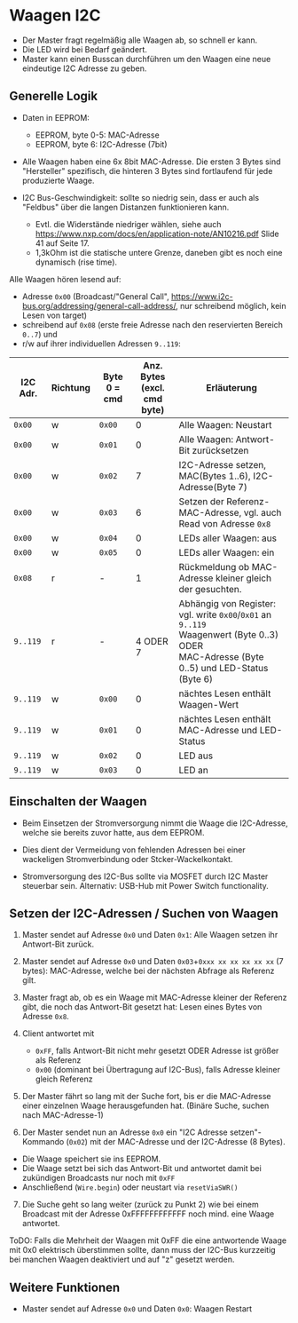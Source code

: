# Waagen I2C 

- Der Master fragt regelmäßig alle Waagen ab, so schnell er kann. 
- Die LED wird bei Bedarf geändert. 
- Master kann einen Busscan durchführen um den Waagen eine neue eindeutige I2C Adresse zu geben.


## Generelle Logik

- Daten in EEPROM:
  - EEPROM, byte 0-5: MAC-Adresse
  - EEPROM, byte 6: I2C-Adresse (7bit)

- Alle Waagen haben eine 6x 8bit MAC-Adresse. Die ersten 3 Bytes sind "Hersteller" spezifisch, die hinteren 3 Bytes sind fortlaufend für jede produzierte Waage.

- I2C Bus-Geschwindigkeit: sollte so niedrig sein, dass er auch als "Feldbus" über die langen Distanzen funktionieren kann. 
  - Evtl. die Widerstände niedriger wählen, siehe auch https://www.nxp.com/docs/en/application-note/AN10216.pdf Slide 41 auf Seite 17. 
  - 1,3kOhm ist die statische untere Grenze, daneben gibt es noch eine dynamisch (rise time).


Alle Waagen hören lesend auf:
- Adresse `0x00` (Broadcast/"General Call", https://www.i2c-bus.org/addressing/general-call-address/, nur schreibend möglich, kein Lesen von target)
- schreibend auf `0x08` (erste freie Adresse nach den reservierten Bereich `0..7`) und 
- r/w auf ihrer individuellen Adressen `9..119`:

| I2C Adr. | Richtung | Byte 0 = cmd | Anz. Bytes <br>(excl. cmd byte) | Erläuterung |
| ------ | -- | -- | -- | -- |
| `0x00` | w | `0x00` | 0 | Alle Waagen: Neustart  |
| `0x00` | w | `0x01` | 0 | Alle Waagen: Antwort-Bit zurücksetzen |
| `0x00` | w | `0x02` | 7 | I2C-Adresse setzen, MAC(Bytes 1..6), I2C-Adresse(Byte 7)  |
| `0x00` | w | `0x03` | 6 | Setzen der Referenz-MAC-Adresse, vgl. auch Read von Adresse `0x8` |
| `0x00` | w | `0x04` | 0 | LEDs aller Waagen: aus |
| `0x00` | w | `0x05` | 0 | LEDs aller Waagen: ein |
| `0x08` | r | - | 1 | Rückmeldung ob MAC-Adresse kleiner gleich der gesuchten. |
| `9..119` | r | - | <br>4 ODER<br>7 | Abhängig von Register: vgl. write `0x00`/`0x01` an `9..119`<br>Waagenwert (Byte 0..3) ODER<br>MAC-Adresse (Byte 0..5) und LED-Status (Byte 6) |
| `9..119` | w | `0x00` | 0 | nächtes Lesen enthält Waagen-Wert |
| `9..119` | w | `0x01` | 0 | nächtes Lesen enthält MAC-Adresse und LED-Status |
| `9..119` | w | `0x02` | 0 | LED aus |
| `9..119` | w | `0x03` | 0 | LED an |


## Einschalten der Waagen

- Beim Einsetzen der Stromversorgung nimmt die Waage die I2C-Adresse, welche sie bereits zuvor hatte, aus dem EEPROM. 
- Dies dient der Vermeidung von fehlenden Adressen bei  einer wackeligen Stromverbindung oder Stcker-Wackelkontakt.

- Stromversorgung des I2C-Bus sollte via MOSFET durch I2C Master steuerbar sein. Alternativ: USB-Hub mit Power Switch functionality.

## Setzen der I2C-Adressen / Suchen von Waagen

1. Master sendet auf Adresse `0x0` und Daten `0x1`: Alle Waagen setzen ihr Antwort-Bit zurück.
2. Master sendet auf Adresse `0x0` und Daten `0x03`+`0xxx xx xx xx xx xx` (7 bytes): MAC-Adresse, welche bei der nächsten Abfrage als Referenz gilt.
3. Master fragt ab, ob es ein Waage mit MAC-Adresse kleiner der Referenz gibt, die noch das Antwort-Bit gesetzt hat: Lesen eines Bytes von Adresse `0x8`.
4. Client antwortet mit 
   - `0xFF`, falls Antwort-Bit nicht mehr gesetzt ODER Adresse ist größer als Referenz
   - `0x00` (dominant bei Übertragung auf I2C-Bus), falls Adresse kleiner gleich Referenz

5. Der Master fährt so lang mit der Suche fort, bis er die MAC-Adresse einer einzelnen Waage herausgefunden hat. (Binäre Suche, suchen nach MAC-Adresse-1)
6. Der Master sendet nun an Adresse `0x0` ein "I2C Adresse setzen"-Kommando (`0x02`) mit der MAC-Adresse und der I2C-Adresse (8 Bytes).
  - Die Waage speichert sie ins EEPROM. 
  - Die Waage setzt bei sich das Antwort-Bit und antwortet damit bei zukündigen Broadcasts nur noch mit `0xFF`
  - Anschließend (`Wire.begin`) oder neustart via `resetViaSWR()`
7. Die Suche geht so lang weiter (zurück zu Punkt 2) wie bei einem Broadcast mit der Adresse 0xFFFFFFFFFFFF noch mind. eine Waage antwortet.

ToDO: Falls die Mehrheit der Waagen mit 0xFF die eine antwortende Waage mit 0x0 elektrisch überstimmen sollte, dann muss der I2C-Bus kurzzeitig bei manchen Waagen deaktiviert und auf "z" gesetzt werden. 


## Weitere Funktionen

- Master sendet auf Adresse `0x0` und Daten `0x0`: Waagen Restart

